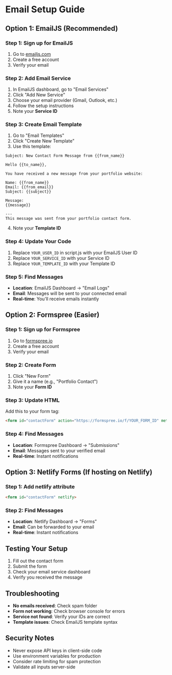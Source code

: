 # Email Setup Guide

## Option 1: EmailJS (Recommended)

### Step 1: Sign up for EmailJS
1. Go to [emailjs.com](https://emailjs.com)
2. Create a free account
3. Verify your email

### Step 2: Add Email Service
1. In EmailJS dashboard, go to "Email Services"
2. Click "Add New Service"
3. Choose your email provider (Gmail, Outlook, etc.)
4. Follow the setup instructions
5. Note your **Service ID**

### Step 3: Create Email Template
1. Go to "Email Templates"
2. Click "Create New Template"
3. Use this template:

```
Subject: New Contact Form Message from {{from_name}}

Hello {{to_name}},

You have received a new message from your portfolio website:

Name: {{from_name}}
Email: {{from_email}}
Subject: {{subject}}

Message:
{{message}}

---
This message was sent from your portfolio contact form.
```

4. Note your **Template ID**

### Step 4: Update Your Code
1. Replace `YOUR_USER_ID` in script.js with your EmailJS User ID
2. Replace `YOUR_SERVICE_ID` with your Service ID
3. Replace `YOUR_TEMPLATE_ID` with your Template ID

### Step 5: Find Messages
- **Location**: EmailJS Dashboard → "Email Logs"
- **Email**: Messages will be sent to your connected email
- **Real-time**: You'll receive emails instantly

## Option 2: Formspree (Easier)

### Step 1: Sign up for Formspree
1. Go to [formspree.io](https://formspree.io)
2. Create a free account
3. Verify your email

### Step 2: Create Form
1. Click "New Form"
2. Give it a name (e.g., "Portfolio Contact")
3. Note your **Form ID**

### Step 3: Update HTML
Add this to your form tag:
```html
<form id="contactForm" action="https://formspree.io/f/YOUR_FORM_ID" method="POST">
```

### Step 4: Find Messages
- **Location**: Formspree Dashboard → "Submissions"
- **Email**: Messages sent to your verified email
- **Real-time**: Instant notifications

## Option 3: Netlify Forms (If hosting on Netlify)

### Step 1: Add netlify attribute
```html
<form id="contactForm" netlify>
```

### Step 2: Find Messages
- **Location**: Netlify Dashboard → "Forms"
- **Email**: Can be forwarded to your email
- **Real-time**: Instant notifications

## Testing Your Setup

1. Fill out the contact form
2. Submit the form
3. Check your email service dashboard
4. Verify you received the message

## Troubleshooting

- **No emails received**: Check spam folder
- **Form not working**: Check browser console for errors
- **Service not found**: Verify your IDs are correct
- **Template issues**: Check EmailJS template syntax

## Security Notes

- Never expose API keys in client-side code
- Use environment variables for production
- Consider rate limiting for spam protection
- Validate all inputs server-side 